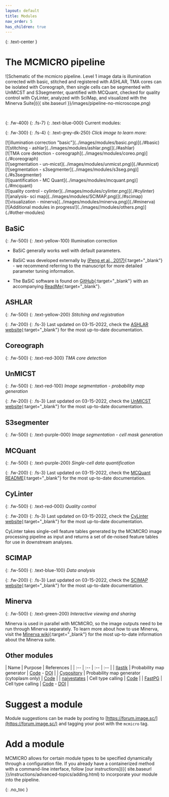 ```yaml
---
layout: default
title: Modules
nav_order: 5
has_children: true
---
```

{: .text-center }
# The MCMICRO pipeline

![Schematic of the mcmicro pipeline. Level 1 image data is illumination corrected with basic, stitched and registered with ASHLAR, TMA cores can be isolated with Coreograph, then single cells can be segmented with UnMICST and S3segmenter, quantified with MCQuant, checked for quality control with CyLinter, analyzed with SciMap, and visualized with the Minerva Suite]({{ site.baseurl }}/images/pipeline-no-microscope.png)

<br>

{: .fw-400}
{: .fs-7}
{: .text-blue-000}
Current modules:

{: .fw-300}
{: .fs-4}
{: .text-grey-dk-250}
 *Click image to learn more:*
<div class="row">
	
<div class="col-xs-3 col-sm-2">
<div markdown="1">
[![illumination correction "basic"](../images/modules/basic.png)](./#basic)
</div>
</div>

<div class="col-xs-3 col-sm-2">
<div markdown="1">
[![stitching - ashlar](../images/modules/ashlar.png)](./#ashlar)
</div>
</div>

<div class="col-xs-3 col-sm-2">
<div markdown="1">
[![TMA core detection - coreograph](../images/modules/coreo.png)](./#coreograph)
</div>
</div>

<div class="col-xs-3 col-sm-2">
<div markdown="1">
[![segmentation - un-micst](../images/modules/unmicst.png)](./#unmicst)
</div>
</div>
	
<div class="col-xs-3 col-sm-2">
<div markdown="1">
[![segmentation - s3segmenter](../images/modules/s3seg.png)](./#s3segmenter)
</div>
</div>
	
<div class="col-xs-3 col-sm-2">
<div markdown="1">
[![quantification - MC Quant](../images/modules/mcquant.png)](./#mcquant)
</div>
</div>
	
<div class="col-xs-3 col-sm-2">
<div markdown="1">
[![quality control - cylinter](../images/modules/cylinter.png)](./#cylinter)
</div>
</div>
	
<div class="col-xs-3 col-sm-2">
<div markdown="1">
[![analysis- sci map](../images/modules/SCIMAP.png)](./#scimap)
</div>
</div>
	
<div class="col-xs-3 col-sm-2">
<div markdown="1">
[![visualization - minerva](../images/modules/minerva.png)](./#minerva)
</div>
</div>

<div class="col-xs-3 col-sm-2">
<div markdown="1">
[![Additional modules in progress!](../images//modules/others.png)](./#other-modules)
</div>
</div>
	
</div><!-- end grid -->

## BaSiC
{: .fw-500}
{: .text-yellow-100}
Illumination correction

* BaSiC generally works well with default parameters.

* BaSiC was developed externally by [(Peng et al., 2017)](https://doi.org/10.1038/ncomms14836){:target="_blank"} - we recommend referring to the manuscript for more detailed parameter tuning information. 

* The BaSiC software is found on [GitHub](https://github.com/labsyspharm/basic-illumination){:target="_blank"} with an accompanying [ReadMe](https://github.com/labsyspharm/basic-illumination#running-as-a-docker-container){:target="_blank"}. 

## ASHLAR
{: .fw-500}
{: .text-yellow-200}
*Stitching and registration*

{: .fw-200}
{: .fs-3}
Last updated on 03-15-2022, check the [ASHLAR website](https://labsyspharm.github.io/ashlar){:target="_blank"} for the most up-to-date documentation.

## Coreograph
{: .fw-500}
{: .text-red-300}
*TMA core detection*


## UnMICST
{: .fw-500}
{: .text-red-100}
*Image segmentation - probability map generation*

{: .fw-200}
{: .fs-3}
Last updated on 03-15-2022, check the [UnMICST website](https://labsyspharm.github.io/UnMICST-info/){:target="_blank"} for the most up-to-date documentation.


## S3segmenter
{: .fw-500}
{: .text-purple-000}
*Image segmentation - cell mask generation*


## MCQuant
{: .fw-500}
{: .text-purple-200}
*Single-cell data quantification*

{: .fw-200}
{: .fs-3}
Last updated on 03-15-2022, check the [MCQuant README](https://github.com/labsyspharm/quantification#single-cell-quantification){:target="_blank"} for the most up-to-date documentation.

## CyLinter
{: .fw-500}
{: .text-red-000}
*Quality control*

{: .fw-200}
{: .fs-3}
Last updated on 03-15-2022, check the [CyLinter website](https://labsyspharm.github.io/cylinter/){:target="_blank"} for the most up-to-date documentation.

CyLinter takes single-cell feature tables generated by the MCMICRO image processing pipeline as input and returns a set of de-noised feature tables for use in downstream analyses. 

## SCIMAP
{: .fw-500}
{: .text-blue-100}
*Data analysis*

{: .fw-200}
{: .fs-3}
Last updated on 03-15-2022, check the [SCIMAP website](https://scimap.xyz){:target="_blank"} for the most up-to-date documentation.

## Minerva
{: .fw-500}
{: .text-green-200}
*Interactive viewing and sharing*

Minerva is used in parallel with MCMICRO, so the image outputs need to be run through Minerva separately. To learn more about how to use Minerva, visit the [Minerva wiki](https://github.com/labsyspharm/minerva-story/wiki){:target="_blank"} for the most up-to-date information about the Minerva suite.

## Other modules

| Name | Purpose | References |
| :-- | :-- | :-- | :-- |
| [Ilastik](./other.html#ilastik) | Probability map generator | [Code](https://github.com/labsyspharm/mcmicro-ilastik) - [DOI](https://doi.org/10.1038/s41592-019-0582-9) |
| [Cypository](./other.html#ilastik) | Probability map generator (cytoplasm only) | [Code](https://github.com/HMS-IDAC/Cypository) |
| [naivestates](./other.html#naivestates) | Cell type calling | [Code](https://github.com/labsyspharm/naivestates) |
| [FastPG](./other.html#fastpg) | Cell type calling | [Code](https://github.com/labsyspharm/celluster) - [DOI](https://www.biorxiv.org/content/10.1101/2020.06.19.159749v2) |


# Suggest a module

Module suggestions can be made by posting to [https://forum.image.sc/](https://forum.image.sc/) and tagging your post with the `mcmicro` tag.

# Add a module

MCMICRO allows for certain module types to be specified dynamically through a configuration file. If you already have a containerized method with a command-line interface, follow [our instructions]({{ site.baseurl }}/instructions/advanced-topics/adding.html) to incorporate your module into the pipeline.

{: .no_toc }